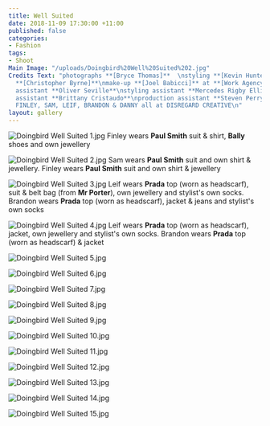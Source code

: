 ```yaml
---
title: Well Suited
date: 2018-11-09 17:30:00 +11:00
published: false
categories:
- Fashion
tags:
- Shoot
Main Image: "/uploads/Doingbird%20Well%20Suited%202.jpg"
Credits Text: "photographs **[Bryce Thomas]**  \nstyling **[Kevin Hunter]**\nhair
  **[Christopher Byrne]**\nmake-up **[Joel Babicci]** at **[Work Agency]**\nphotography
  assistant **Oliver Seville**\nstyling assistant **Mercedes Rigby Ellis** \nhair
  assistant **Brittany Cristaudo**\nproduction assistant **Steven Perry**\ntalent
  FINLEY, SAM, LEIF, BRANDON & DANNY all at DISREGARD CREATIVE\n"
layout: gallery
---
```


![Doingbird Well Suited 1.jpg](/uploads/Doingbird%20Well%20Suited%201.jpg)
Finley wears **Paul Smith** suit & shirt, **Bally** shoes and own jewellery

![Doingbird Well Suited 2.jpg](/uploads/Doingbird%20Well%20Suited%202.jpg)
Sam wears **Paul Smith** suit and own shirt & jewellery. Finley wears **Paul Smith** suit and own shirt & jewellery

![Doingbird Well Suited 3.jpg](/uploads/Doingbird%20Well%20Suited%203.jpg)
Leif wears **Prada** top (worn as headscarf), suit & belt bag (from **Mr Porter**), own jewellery and stylist's own socks. Brandon wears **Prada** top (worn as headscarf), jacket & jeans and stylist's own socks

![Doingbird Well Suited 4.jpg](/uploads/Doingbird%20Well%20Suited%204.jpg)
Leif wears **Prada** top (worn as headscarf), jacket, own jewellery and stylist's own socks. Brandon wears **Prada** top (worn as headscarf) & jacket

![Doingbird Well Suited 5.jpg](/uploads/Doingbird%20Well%20Suited%205.jpg)

![Doingbird Well Suited 6.jpg](/uploads/Doingbird%20Well%20Suited%206.jpg)

![Doingbird Well Suited 7.jpg](/uploads/Doingbird%20Well%20Suited%207.jpg)

![Doingbird Well Suited 8.jpg](/uploads/Doingbird%20Well%20Suited%208.jpg)

![Doingbird Well Suited 9.jpg](/uploads/Doingbird%20Well%20Suited%209.jpg)

![Doingbird Well Suited 10.jpg](/uploads/Doingbird%20Well%20Suited%2010.jpg)

![Doingbird Well Suited 11.jpg](/uploads/Doingbird%20Well%20Suited%2011.jpg)

![Doingbird Well Suited 12.jpg](/uploads/Doingbird%20Well%20Suited%2012.jpg)

![Doingbird Well Suited 13.jpg](/uploads/Doingbird%20Well%20Suited%2013.jpg)

![Doingbird Well Suited 14.jpg](/uploads/Doingbird%20Well%20Suited%2014.jpg)

![Doingbird Well Suited 15.jpg](/uploads/Doingbird%20Well%20Suited%2015.jpg)

